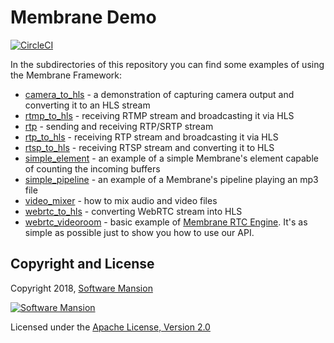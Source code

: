 # Membrane Demo

[![CircleCI](https://circleci.com/gh/membraneframework/membrane_demo.svg?style=svg)](https://circleci.com/gh/membraneframework/membrane_demo)

In the subdirectories of this repository you can find some examples of using the Membrane Framework:

- [camera_to_hls](https://github.com/membraneframework/membrane_demo/tree/master/camera_to_hls) - a demonstration of capturing camera output and converting it to an HLS stream
- [rtmp_to_hls](https://github.com/membraneframework/membrane_demo/tree/master/rtmp_to_hls) - receiving RTMP stream and broadcasting it via HLS
- [rtp](https://github.com/membraneframework/membrane_demo/tree/master/rtp) - sending and receiving RTP/SRTP stream
- [rtp_to_hls](https://github.com/membraneframework/membrane_demo/tree/master/rtp_to_hls) - receiving RTP stream and broadcasting it via HLS
- [rtsp_to_hls](https://github.com/membraneframework/membrane_demo/tree/master/rtsp_to_hls) - receiving RTSP stream and converting it to HLS
- [simple_element](https://github.com/membraneframework/membrane_demo/tree/master/simple_element) - an example of a simple Membrane's element capable of counting the incoming buffers
- [simple_pipeline](https://github.com/membraneframework/membrane_demo/tree/master/simple_pipeline) - an example of a Membrane's pipeline playing an mp3 file
- [video_mixer](https://github.com/membraneframework/membrane_demo/tree/master/video_mixer) - how to mix audio and video files
- [webrtc_to_hls](https://github.com/membraneframework/membrane_demo/tree/master/webrtc_to_hls) - converting WebRTC stream into HLS
- [webrtc_videoroom](https://github.com/membraneframework/membrane_demo/tree/master/webrtc_videoroom) - basic example of [Membrane RTC Engine](https://github.com/membraneframework/membrane_rtc_engine.git). It's as simple as possible just to show you how to use our API.
## Copyright and License

Copyright 2018, [Software Mansion](https://swmansion.com/?utm_source=git&utm_medium=readme&utm_campaign=membrane)

[![Software Mansion](https://logo.swmansion.com/logo?color=white&variant=desktop&width=200&tag=membrane-github)](https://swmansion.com/?utm_source=git&utm_medium=readme&utm_campaign=membrane)

Licensed under the [Apache License, Version 2.0](LICENSE)
